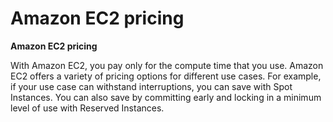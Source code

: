 # Amazon EC2 pricing

**Amazon EC2 pricing**

With Amazon EC2, you pay only for the compute time that you use. Amazon EC2 offers a variety of pricing options for different use cases. For example, if your use 
case can withstand interruptions, you can save with Spot Instances. You can also save by committing early and locking in a minimum level of use with Reserved Instances.
